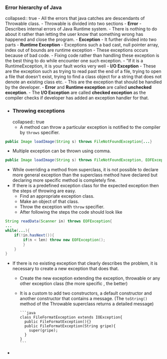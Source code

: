 ### Error hierarchy of Java
collapsed:: true
	- All the errors that java catches are descendants of Throwable class.
	- Throwable is divided into two sections
		- **Error**
			- Describes internal errors of Java Runtime system.
			- There is nothing to do about it rather than letting the user know that something wrong has happened and close the program.
		- **Exception**
			- It further divided into two parts
				- **Runtime Exception**
					- Exceptions such a bad cast, null pointer array, index out of bounds are runtime exception
					- These exceptions occurs because of bad code.
					- Fixing code rather than handling these exception is the best thing to do while encounter one such exception.
					- "If it is a RuntimeException, it is your fault works very well
				- **I/O Exception**
					- These are the exception such as trying to read past the end of a file, trying to open a file that doesn't exist, trying to find a class object for a string that does not denote an existing class etc.
					- This are the exception that should be handled by the developer.
		- **Error** and **Runtime exception** are called **unchecked exception**.
		- The **I/O Exception** are called **checked exception** as the compiler checks if developer has added an exception handler for that.
- ### Throwing exceptions
  collapsed:: true
	- A method can throw a particular exception is notified to the compiler by `throws` specifier.

```java
public Image loadImage(String s) throws FileNotFoundException{...}
```

- Multiple exception can be thrown using comma.

```java
public Image loadImage(String s) throws FileNotFoundException, EOFException{...}
```

- While overriding a method from superclass, it is not possible to declare more general exception than the superclass method have declared but declaring more specific method is completely fine.
- If there is a predefined exception class for the expected exception then the steps of throwing are easy.
	- Find an appropriate exception class.
	- Make an object of that class.
	- Throw the exception with `throw` specifier.
	- After following the steps the code should look like
		  
```java
String readData(Scanner in) throws EOFException{
...
while(...){
	if(!in.hasNext()){
		if(n < len) throw new EOFException();
		}
	}
}
```

- If there is no existing exception that clearly describes the problem, it is necessary to create a new exception that does that.
	- Create the new exception extending the exception, throwable or any other exception class (the more specific , the better)
	- It is a custom to add two constructors, a default constructor and another constructor that contains  a message. (The `toString()` method of the Throwable superclass returns a detailed message)
		  
		  ```java
		  class FileFormatException extends IOException{
		    public FileFormatException(){}
		    public FileFormatException(String gripe){
		      super(gripe);
		    }
		  }
		  ```
-